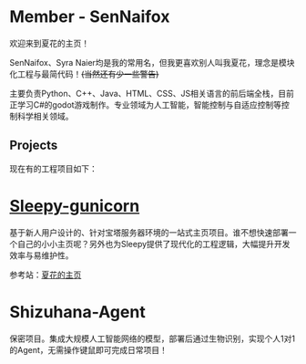 # Member - SenNaifox

欢迎来到夏花的主页！

SenNaifox、Syra Naier均是我的常用名，但我更喜欢别人叫我夏花，理念是模块化工程与最简代码！~~(当然还有少一些警告)~~

主要负责Python、C++、Java、HTML、CSS、JS相关语言的前后端全栈，目前正学习C#的godot游戏制作。专业领域为人工智能，智能控制与自适应控制等控制科学相关领域。

## Projects

现在有的工程项目如下：

# [Sleepy-gunicorn](https://github.com/sleepy-project/sleepy-gunicorn)

基于新人用户设计的、针对宝塔服务器环境的一站式主页项目。谁不想快速部署一个自己的小小主页呢？另外也为Sleepy提供了现代化的工程逻辑，大幅提升开发效率与易维护性。

参考站：[夏花的主页](www.edison.ink)

# Shizuhana-Agent

保密项目。集成大规模人工智能网络的模型，部署后通过生物识别，实现个人1对1的Agent，无需操作键鼠即可完成日常项目！
